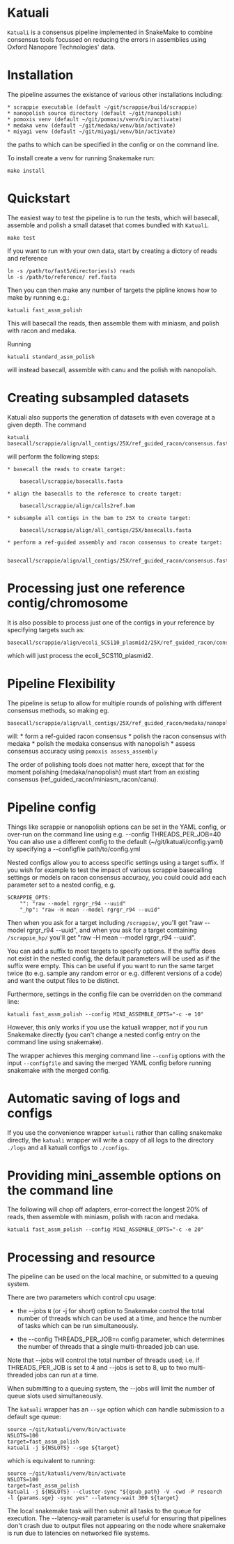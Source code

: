 
Katuali
=======

`Katuali` is a consensus pipeline implemented in SnakeMake to combine consensus tools 
focussed on reducing the errors in assemblies using Oxford Nanopore Technologies' data. 

Installation
============

The pipeline assumes the existance of various other installations including:

    * scrappie executable (default ~/git/scrappie/build/scrappie)
    * nanopolish source directory (default ~/git/nanopolish)
    * pomoxis venv (default ~/git/pomoxis/venv/bin/activate) 
    * medaka venv (default ~/git/medaka/venv/bin/activate) 
    * miyagi venv (default ~/git/miyagi/venv/bin/activate)

the paths to which can be specified in the config or on the command line. 

To install create a venv for running Snakemake run:
    
    make install

Quickstart
==========

The easiest way to test the pipeline is to run the tests, which will basecall,
assemble and polish a small dataset that comes bundled with `Katuali`.

    make test

If you want to run with your own data, start by creating a dictory of reads and reference

    ln -s /path/to/fast5/directories(s) reads
    ln -s /path/to/reference/ ref.fasta 
    
Then you can then make any number of targets the pipline knows how to make by running e.g.:

    katuali fast_assm_polish

This will basecall the reads, then assemble them with miniasm, and polish with racon and medaka. 

Running

    katuali standard_assm_polish

will instead basecall, assemble with canu and the polish with nanopolish. 

Creating subsampled datasets
============================

Katuali also supports the generation of datasets with even coverage at a given depth.
The command 

    katuali basecall/scrappie/align/all_contigs/25X/ref_guided_racon/consensus.fasta

will perform the following steps:

    * basecall the reads to create target:

        basecall/scrappie/basecalls.fasta

    * align the basecalls to the reference to create target:

        basecall/scrappie/align/calls2ref.bam

    * subsample all contigs in the bam to 25X to create target:

        basecall/scrappie/align/all_contigs/25X/basecalls.fasta

    * perform a ref-guided assembly and racon consensus to create target: 

        basecall/scrappie/align/all_contigs/25X/ref_guided_racon/consensus.fasta


Processing just one reference contig/chromosome
===============================================

It is also possible to process just one of the contigs in your reference by specifying targets such as:

    basecall/scrappie/align/ecoli_SCS110_plasmid2/25X/ref_guided_racon/consensus.fasta 

which will just process the ecoli_SCS110_plasmid2.


Pipeline Flexibility 
====================

The pipeline is setup to allow for multiple rounds of polishing with different consensus methods, so making eg.

    basecall/scrappie/align/all_contigs/25X/ref_guided_racon/medaka/nanopolish/consensus_to_truth_summ.txt

will:
    * form a ref-guided racon consensus
    * polish the racon consensus with medaka
    * polish the medaka consensus with nanopolish
    * assess consensus accuracy using `pomoxis assess_assembly`

The order of polishing tools does not matter here, except that for the moment
polishing (medaka/nanopolish) must start from an existing consensus
(ref_guided_racon/miniasm_racon/canu). 


Pipeline config
===============

Things like scrappie or nanopolish options can be set in the YAML config, or over-run on the command line using e.g. --config THREADS_PER_JOB=40
You can also use a different config to the default (~/git/katuali/config.yaml) by specifying a --configfile path/to/config.yml

Nested configs allow you to access specific settings using a target suffix. 
If you wish for example to test the impact of various scrappie basecalling settings
or models on racon consensus accuracy, you could could add each parameter set to a nested config, e.g.
    
    SCRAPPIE_OPTS: 
        "": "raw --model rgrgr_r94 --uuid"
        "_hp": "raw -H mean --model rgrgr_r94 --uuid"

Then when you ask for a target including `/scrappie/`, you'll get "raw --model rgrgr_r94 --uuid", 
and when you ask for a target containing `/scrappie_hp/` you'll get "raw -H mean --model rgrgr_r94 --uuid".

You can add a suffix to most targets to specify options. If the suffix does not exist in the nested config, the default parameters will be used as if the suffix were empty.
This can be useful if you want to run the same target twice (to e.g. sample any random error or e.g. different versions of a code) and want the output files to be distinct. 

Furthermore, settings in the config file can be overridden on the command line:

    katuali fast_assm_polish --config MINI_ASSEMBLE_OPTS="-c -e 10"

However, this only works if you use the katuali wrapper, not if you run Snakemake directly (you can't change a nested config entry on the command line using snakemake).

The wrapper achieves this merging command line `--config` options with the input `--configfile` and saving the merged YAML config before running snakemake with the merged config. 


Automatic saving of logs and configs
====================================

If you use the convenience wrapper `katuali` rather than calling snakemake
directly, the `katuali` wrapper will write a copy of all logs to the directory
`./logs` and all katuali configs to `./configs`. 


Providing mini_assemble options on the command line
===================================================

The following will chop off adapters, error-correct the longest 20% of reads, then assemble with miniasm, polish with racon and medaka. 

    katuali fast_assm_polish --config MINI_ASSEMBLE_OPTS="-c -e 20"


Processing and resource
=======================

The pipeline can be used on the local machine, or submitted to a queuing system. 

There are two parameters which control cpu usage:

* the --jobs `N` (or -j for short) option to Snakemake control the total number of threads which can be used at a time, and hence the number of tasks which can be run simultaneously. 

* the --config THREADS_PER_JOB=`n` config parameter, which determines the number of threads that a single multi-threaded job can use.

Note that --jobs will control the total number of threads used; i.e. if 
THREADS_PER_JOB is set to 4 and --jobs is set to 8, up to two multi-threaded jobs can run at a time.

When submitting to a queuing system, the --jobs will limit the number of queue slots used simultaneously.

The `katuali` wrapper has an `--sge` option which can handle submission to a default sge queue:
    
    source ~/git/katuali/venv/bin/activate
    NSLOTS=100
    target=fast_assm_polish
    katuali -j ${NSLOTS} --sge ${target}

which is equivalent to running: 

    source ~/git/katuali/venv/bin/activate
    NSLOTS=100
    target=fast_assm_polish
    katuali -j ${NSLOTS} --cluster-sync "${qsub_path} -V -cwd -P research -l {params.sge} -sync yes" --latency-wait 300 ${target}

The local snakemake task will then submit all tasks to the queue for execution. The --latency-wait parameter is useful for ensuring that pipelines don't crash due to output files not appearing on the node where snakemake is run due to latencies on networked file systems. 
